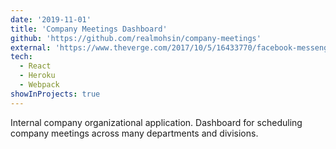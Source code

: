 ```yaml
---
date: '2019-11-01'
title: 'Company Meetings Dashboard'
github: 'https://github.com/realmohsin/company-meetings'
external: 'https://www.theverge.com/2017/10/5/16433770/facebook-messenger-apple-music-bot-song-streaming'
tech:
  - React
  - Heroku
  - Webpack
showInProjects: true
---
```


Internal company organizational application. Dashboard for scheduling company meetings across many departments and divisions.
